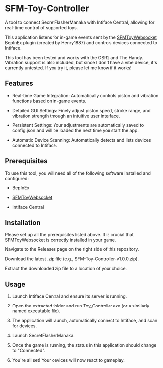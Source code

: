 # SFM-Toy-Controller

A tool to connect SecretFlasherManaka with Intiface Central, allowing for real-time control of supported toys.

This application listens for in-game events sent by the [SFMToyWebsocket](https://github.com/Henry1887/SFMToyWebsocket) BepInEx plugin (created by Henry1887) and controls devices connected to Intiface.

This tool has been tested and works with the OSR2 and The Handy.  
Vibration support is also included, but since I don't have a vibe device, it's currently untested. If you try it, please let me know if it works!

## Features
+ Real-time Game Integration: Automatically controls piston and vibration functions based on in-game events.

+ Detailed GUI Settings: Finely adjust piston speed, stroke range, and vibration strength through an intuitive user interface.

+ Persistent Settings: Your adjustments are automatically saved to config.json and will be loaded the next time you start the app.

+ Automatic Device Scanning: Automatically detects and lists devices connected to Intiface.

## Prerequisites
To use this tool, you will need all of the following software installed and configured:

+ BepInEx

+ [SFMToyWebsocket](https://github.com/Henry1887/SFMToyWebsocket)

+ Intiface Central


## Installation
Please set up all the prerequisites listed above. It is crucial that SFMToyWebsocket is correctly installed in your game.

Navigate to the Releases page on the right side of this repository.

Download the latest .zip file (e.g., SFM-Toy-Controller-v1.0.0.zip).

Extract the downloaded zip file to a location of your choice.

## Usage
1. Launch Intiface Central and ensure its server is running.

2. Open the extracted folder and run Toy_Controller.exe (or a similarly named executable file).

3. The application will launch, automatically connect to Intiface, and scan for devices.

4. Launch SecretFlasherManaka.

5. Once the game is running, the status in this application should change to "Connected".

6. You're all set! Your devices will now react to gameplay.
